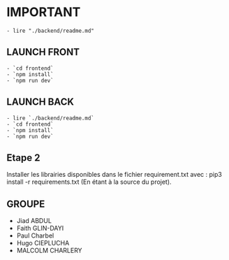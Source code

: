 # IMPORTANT

    - lire "./backend/readme.md"

## LAUNCH FRONT

    - `cd frontend`
    - `npm install`
    - `npm run dev`

## LAUNCH BACK

    - lire `./backend/readme.md`
    - `cd frontend`
    - `npm install`
    - `npm run dev`

## Etape 2

Installer les librairies disponibles dans le fichier requirement.txt avec : pip3 install -r requirements.txt (En étant à la source du projet).

## GROUPE

- Jiad ABDUL
- Faith GLIN-DAYI
- Paul Charbel
- Hugo CIEPLUCHA
- MALCOLM CHARLERY
